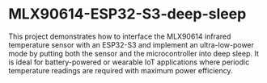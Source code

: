 # MLX90614-ESP32-S3-deep-sleep
This project demonstrates how to interface the MLX90614 infrared temperature sensor with an ESP32-S3 and implement an ultra-low-power mode by putting both the sensor and the microcontroller into deep sleep.  It is ideal for battery-powered or wearable IoT applications where periodic temperature readings are required with maximum power efficiency.
